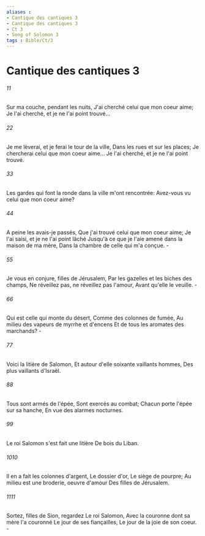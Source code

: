 ```yaml
---
aliases : 
- Cantique des cantiques 3
- Cantique des cantiques 3
- Ct 3
- Song of Solomon 3
tags : Bible/Ct/3
---
```


# Cantique des cantiques 3

###### 11
Sur ma couche, pendant les nuits, J'ai cherché celui que mon coeur aime; Je l'ai cherché, et je ne l'ai point trouvé...
###### 22
Je me lèverai, et je ferai le tour de la ville, Dans les rues et sur les places; Je chercherai celui que mon coeur aime... Je l'ai cherché, et je ne l'ai point trouvé.
###### 33
Les gardes qui font la ronde dans la ville m'ont rencontrée: Avez-vous vu celui que mon coeur aime?
###### 44
A peine les avais-je passés, Que j'ai trouvé celui que mon coeur aime; Je l'ai saisi, et je ne l'ai point lâché Jusqu'à ce que je l'aie amené dans la maison de ma mère, Dans la chambre de celle qui m'a conçue. -
###### 55
Je vous en conjure, filles de Jérusalem, Par les gazelles et les biches des champs, Ne réveillez pas, ne réveillez pas l'amour, Avant qu'elle le veuille. -
###### 66
Qui est celle qui monte du désert, Comme des colonnes de fumée, Au milieu des vapeurs de myrrhe et d'encens Et de tous les aromates des marchands? -
###### 77
Voici la litière de Salomon, Et autour d'elle soixante vaillants hommes, Des plus vaillants d'Israël.
###### 88
Tous sont armés de l'épée, Sont exercés au combat; Chacun porte l'épée sur sa hanche, En vue des alarmes nocturnes.
###### 99
Le roi Salomon s'est fait une litière De bois du Liban.
###### 1010
Il en a fait les colonnes d'argent, Le dossier d'or, Le siège de pourpre; Au milieu est une broderie, oeuvre d'amour Des filles de Jérusalem.
###### 1111
Sortez, filles de Sion, regardez Le roi Salomon, Avec la couronne dont sa mère l'a couronné Le jour de ses fiançailles, Le jour de la joie de son coeur. -
